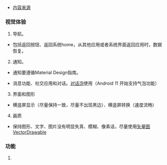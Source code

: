 * [内容来源](https://developer.android.com/docs/quality-guidelines/core-app-quality)

### 视觉体验

1. 导航。

* 包括返回按钮、返回系统home，从其他应用或者系统界面返回应用时，数据恢复。

2. 通知。

* 通知要遵循Material Design指南。

* 消息功能、社交应用和对话。[对话泡](https://developer.android.com/guide/topics/ui/bubbles)使用（Android 11 开始支持气泡功能）

3. 界面和图形

* 横竖屏显示（尽量保持一致，尽量不出现黑边）、横竖屏转换（速度流畅）

4. 画质

* 保持图形、文字、图片没有明显失真、模糊、像素话，尽量使用[矢量图VectorDrawable](https://developer.android.com/guide/topics/graphics/vector-drawable-resources)


### 功能

1. 
